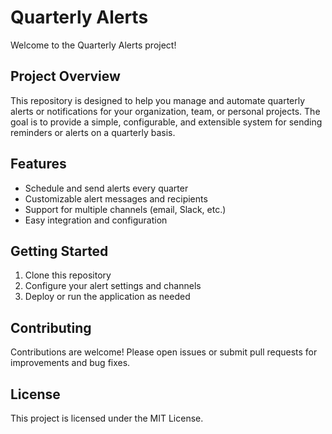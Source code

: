 # Quarterly Alerts

Welcome to the Quarterly Alerts project!

## Project Overview

This repository is designed to help you manage and automate quarterly alerts or notifications for your organization, team, or personal projects. The goal is to provide a simple, configurable, and extensible system for sending reminders or alerts on a quarterly basis.

## Features

- Schedule and send alerts every quarter
- Customizable alert messages and recipients
- Support for multiple channels (email, Slack, etc.)
- Easy integration and configuration

## Getting Started

1. Clone this repository
2. Configure your alert settings and channels
3. Deploy or run the application as needed

## Contributing

Contributions are welcome! Please open issues or submit pull requests for improvements and bug fixes.

## License

This project is licensed under the MIT License.
